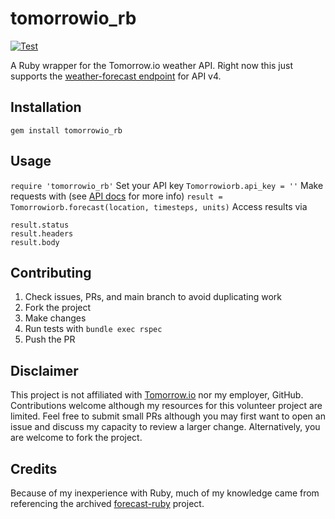 # tomorrowio_rb
[![Test](https://github.com/cwille97/tomorrowio_rb/actions/workflows/test.yaml/badge.svg?branch=main&event=push)](https://github.com/cwille97/tomorrowio_rb/actions/workflows/test.yaml)

A Ruby wrapper for the Tomorrow.io weather API. Right now this just supports the [weather-forecast endpoint](https://docs.tomorrow.io/reference/weather-forecast) for API v4.

## Installation
`gem install tomorrowio_rb`
## Usage
`require 'tomorrowio_rb'`
Set your API key
`Tomorrowiorb.api_key = ''`
Make requests with (see [API docs](https://docs.tomorrow.io/reference/weather-forecast) for more info)
`result = Tomorrowiorb.forecast(location, timesteps, units)`
Access results via
```
result.status
result.headers
result.body
```

## Contributing
1. Check issues, PRs, and main branch to avoid duplicating work
2. Fork the project
3. Make changes
4. Run tests with `bundle exec rspec`
5. Push the PR
## Disclaimer
This project is not affiliated with [Tomorrow.io](https://tomorrow.io) nor my employer, GitHub. Contributions welcome although my resources for this volunteer project are limited. Feel free to submit small PRs although you may first want to open an issue and discuss my capacity to review a larger change. Alternatively, you are welcome to fork the project.
## Credits
Because of my inexperience with Ruby, much of my knowledge came from referencing the archived [forecast-ruby](https://github.com/darkskyapp/forecast-ruby) project.